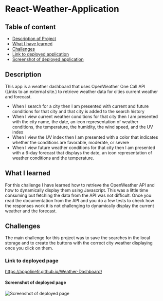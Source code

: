 # React-Weather-Application

## Table of content

- [Description of Project](#description-of-project)
- [What I have learned](#what-i-have-learned)
- [Challenges](#challenges)
- [Link to deployed application](#link-to-deployed-application)
- [Screenshot of deployed application](#screenshot-of-deployed-application)

## Description

This app is a weather dashboard that uses OpenWeather One Call API (Links to an external site.) to retrieve weather data for cities current weather and forecast.

- When I search for a city then I am presented with current and future conditions for that city and that city is added to the search history
- When I view current weather conditions for that city then I am presented with the city name, the date, an icon representation of weather conditions, the temperature, the humidity, the wind speed, and the UV index
- When I view the UV index then I am presented with a color that indicates whether the conditions are favorable, moderate, or severe
- When I view future weather conditions for that city then I am presented with a 6-day forecast that displays the date, an icon representation of weather conditions and the temperature.


## What I learned

For this challenge I have learned how to retrieve the OpenWeather API and how to dynamically display them using Javascript. This was a little time consuming but fetching the data from the API was not difficult. Once you read the documentation from the API and you do a few tests to check how the responses work it is not challenging to dynamically display the current weather and the forecast.

## Challenges

The main challenge for this project was to save the searches in the local storage and to create the buttons with the correct city weather displaying once you click on them.

### Link to deployed page

https://appolinefr.github.io/Weather-Dashboard/

#### Screenshot of deployed page

![Screenshot of deployed page](assets/images/deployed-page.png)
